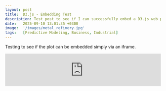 ```yaml
---
layout: post
title:  D3.js - Embedding Test
description: Test post to see if I can successfully embed a D3.js web plot and figure out the best theming for the blog.
date:   2025-09-10 13:01:35 +0300
image:  '/images/metal_refinery.jpg'
tags:   [Predictive Modeling, Business, Industrial]
---
```


Testing to see if the plot can be embedded simply via an iframe.

<div>
<iframe width="100%" height="105" frameborder="0"
  src="https://observablehq.com/embed/@observablehq/plot-line-with-moving-average?cells=gistemp"></iframe>
</div>